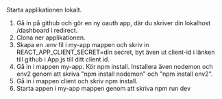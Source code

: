 

Starta applikationen lokalt.
1. Gå in på github och gör en ny oauth app, där du skriver din lokalhost /dashboard i redirect.
2. Clona ner applikationen.
3. Skapa en .env fil i my-app mappen och skriv in REACT_APP_CLIENT_SECRET=din secret, byt även ut client-id i länken till github i App.js till ditt client id.
4. Gå in i mappen my-app. Kör npm install. Installera även nodemon och env2 genom att skriva "npm install nodemon" och "npm install env2".
5. Gå in i mappen client och skriv npm install.
6. Starta appen i my-app mappen genom att skriva npm run dev
